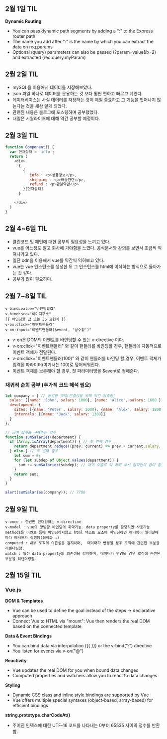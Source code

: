 ## 2월 1일 TIL
**Dynamic Routing**
- You can pass dynamic path segments by adding a ":" to the Express router path
- The name you add after ":" is the name by which you can extract the data on req.params
- Optional (query) parameters can also be passed (?param=value&b=2) and extracted (req.query.myParam)

## 2월 2일 TIL
- mySQL을 이용해서 데이터를 저장해보았다.
- json 파일 하나로 데이터를 운용하는 것 보다 훨씬 편하고 빠르고 쉬웠다.
- 데이터베이스는 사실 데이터를 저장하는 것이 제일 중요하고 그 기능을 벗어나지 않는다는 것을 새삼 알게 되었다.
- 관련된 내용은 블로그에 포스팅하며 공부했었다.
- 내일은 시퀄라이즈에 대해 약간 공부할 예정이다.

## 2월 3일 TIL
```js
function Component() {
  var 현재상태 = 'info';
  return (
    <div>
      {
        { 
           info : <p>상품정보</p>,
           shipping : <p>배송관련</p>,
           refund : <p>환불약관</p>
        }[현재상태]
      }

    </div>
  )
} 
```

## 2월 4~6일 TIL
- 클린코드 및 패턴에 대한 공부의 필요성을 느끼고 있다.
- vue를 어느정도 알고 회사에 가야함을 느꼈다. 공식문서와 강의를 보면서 조금씩 익혀나가고 있다.
- 일단 cdn을 이용해서 vue를 약간씩 익혀보고 있다.
- vue는 vue 인스턴스를 생성한 뒤 그 인스턴스를 html에 이식하는 방식으로 돌아가는 것 같다.
- 공부가 많이 필요하다.

## 2월 7~8일 TIL
```
v-bind:value="바인딩할값"
v-bind:src="이미지주소"
{{ 바인딩할 값 또는 JS 표현식 }}
v-on:click="이벤트핸들러"
v-on:input="이벤트핸들러($event, '상수값')"
```
- v-on은 DOM의 이벤트를 바인딩할 수 있는 v-directive 이다.
- v-on:click="이벤트핸들러" 와 같이 핸들러를 바인딩할 경우, 핸들러에 자동적으로 이벤트 객체가 전달된다.
- v-on:click="이벤트핸들러(100)" 와 같이 핸들러를 바인딩 할 경우, 이벤트 객체가 입력된 파라미터(여기서는 100)로 덮어씌워진다.
- 이벤트 객체를 보존해야 할 경우, 첫 파라미터명을 $event로 정해준다.

### 재귀적 순회 공부 (추가적 코드 해석 필요)
```js
let company = { // 동일한 객체(간결성을 위해 약간 압축함)
  sales: [{name: 'John', salary: 1000}, {name: 'Alice', salary: 1600 }],
  development: {
    sites: [{name: 'Peter', salary: 2000}, {name: 'Alex', salary: 1800 }],
    internals: [{name: 'Jack', salary: 1300}]
  }
};

// 급여 합계를 구해주는 함수
function sumSalaries(department) {
  if (Array.isArray(department)) { // 첫 번째 경우
    return department.reduce((prev, current) => prev + current.salary, 0); // 배열의 요소를 합함
  } else { // 두 번째 경우
    let sum = 0;
    for (let subdep of Object.values(department)) {
      sum += sumSalaries(subdep); // 재귀 호출로 각 하위 부서 임직원의 급여 총합을 구함
    }
    return sum;
  }
}

alert(sumSalaries(company)); // 7700
```

## 2월 9일 TIL
```
v-once : 한번만 렌더링하는 v-directive
v-model : vue의 양방향 바인딩의 축약기능. data property를 할당하면 사용가능
methods를 이벤트 등에 바인딩하지않고 html 텍스트 요소에 바인딩하면 렌더링이 일어날때마다 메서드가 실행됨(최적화 ↓)
computed : 내부 로직의 의존성을 감지하며,  데이터가 변경될 경우 로직에 관련된 부분을 리렌더링함.
watch : 특정 data property의 의존성을 감지하며, 데이터가 변경될 경우 로직에 관련된 부분을 리렌더링함.
```

## 2월 15일 TIL 
### Vue.js
**DOM & Templates**
- Vue can be used to define the goal instead of the steps -> declarative approach
- Connect Vue to HTML via "mount": Vue then renders the real DOM based on the connected template

**Data & Event Bindings**
- You can bind data via interpolation ({{ }}) or the v-bind(":") directive
- You listen for events via v-on("@")

**Reactivity**
- Vue updates the real DOM for you when bound data changes
- Computed properties and watchers allow you to react to data changes

**Styling**
- Dynamic CSS class and inline style bindings are supported by Vue
- Vue offers multiple special syntaxes (object-based, array-based) for efficient bindings

**string.prototype.charCodeAt()**
- 주어진 인덱스에 대한 UTF-16 코드를 나타내는 0부터 65535 사이의 정수를 반환함.
